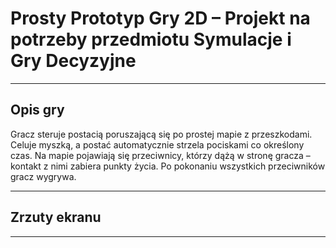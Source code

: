 
#  Prosty Prototyp Gry 2D – Projekt na potrzeby przedmiotu Symulacje i Gry Decyzyjne

---

## Opis gry

Gracz steruje postacią poruszającą się po prostej mapie z przeszkodami. Celuje myszką, a postać automatycznie strzela pociskami co określony czas. Na mapie pojawiają się przeciwnicy, którzy dążą w stronę gracza – kontakt z nimi zabiera punkty życia. Po pokonaniu wszystkich przeciwników gracz wygrywa.

---


##  Zrzuty ekranu


---




